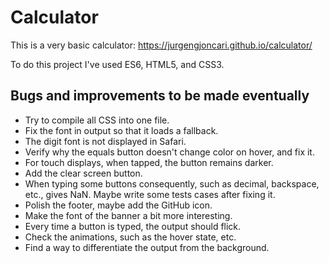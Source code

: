 # Calculator

This is a very basic calculator: https://jurgengjoncari.github.io/calculator/

To do this project I've used ES6, HTML5, and CSS3.

## Bugs and improvements to be made eventually
- Try to compile all CSS into one file. 
- Fix the font in output so that it loads a fallback. 
- The digit font is not displayed in Safari. 
- Verify why the equals button doesn't change color on hover, and fix it. 
- For touch displays, when tapped, the button remains darker. 
- Add the clear screen button. 
- When typing some buttons consequently, such as decimal, backspace, etc., gives NaN. Maybe write some tests cases after fixing it. 
- Polish the footer, maybe add the GitHub icon. 
- Make the font of the banner a bit more interesting. 
- Every time a button is typed, the output should flick. 
- Check the animations, such as the hover state, etc. 
- Find a way to differentiate the output from the background. 
